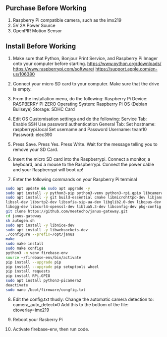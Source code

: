 ## Purchase Before Working
1. Raspberry Pi compatible camera, such as the imx219
2. 5V 2A Power Source
3. OpenPIR Motion Sensor

## Install Before Working
1. Make sure that Python, Bonjour Print Service, and Raspberry Pi Imager onto your computer before starting.
    https://www.python.org/downloads/
    https://www.raspberrypi.com/software/
    https://support.apple.com/en-us/106380

2. Connect your micro SD card to your computer. Make sure that the drive is empty.

3. From the installation menu, do the following:
    Raspberry Pi Device: RASPBERRY PI ZERO
    Operating System: Raspberry Pi OS (Debian Bullseye)
    Storage: SDHC Card

4. Edit OS Customisation settings and do the following: 
    Service Tab: 
        Enable SSH
        Use password authentication
    General Tab: 
        Set hostname:
            raspberrypi.local
        Set username and Password
            Username: team10
            Password: elec390
    
5. Press Save. Press Yes. Press Write. Wait for the message telling you to remove your SD Card.

6. Insert the micro SD card into the Raspberrypi. Connect a monitor, a keyboard, and a mouse to the Raspberrypi. Connect the power cable and your Raspberrypi will boot up!

7. Enter the following commands on your Raspberry Pi terminal
```bash
sudo apt update && sudo apt upgrade -y
sudo apt install -y python3-pip python3-venv python3-rpi.gpio libcamera-apps
sudo apt install -y git build-essential cmake libmicrohttpd-dev libjansson-dev \
libssl-dev libsrtp2-dev libsofia-sip-ua-dev libglib2.0-dev libopus-dev \
libogg-dev libcurl4-openssl-dev liblua5.3-dev libconfig-dev pkg-config
git clone https://github.com/meetecho/janus-gateway.git
cd janus-gateway
sh autogen.sh
sudo apt install -y libnice-dev
sudo apt install -y libwebsockets-dev
./configure --prefix=/opt/janus
make
sudo make install
sudo make configs
python3 -m venv firebase-env
source ~/firebase-env/bin/activate
pip install --upgrade pip
pip install --upgrade pip setuptools wheel
pip install requests
pip install RPi.GPIO
sudo apt install python3-picamera2
deactivate
sudo nano /boot/firmware/congfig.txt
```

8. Edit the config.txt thusly:
    Change the automatic camera detection to: camera_auto_detect=0
    Add this to the bottom of the file: dtoverlay=imx219

9. Reboot your Rasberry Pi

10. Activate firebase-env, then run code.